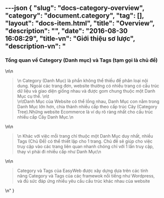 ---json
{
    "slug": "docs-category-overview",
    "category": "document.category",
    "tag": [],
    "layout": "docs-item.html",
    "title": "Overview",
    "description": "",
    "date": "2016-08-30 16:08:29",
    "title-vn": "Giới thiệu sơ lược",
    "description-vn": "<h3>Tổng quan về Category (Danh mục) và Tags (tạm gọi là chủ đề)</h3>\n\n<blockquote>\n  Category (Danh Mục) là phần không thể thiếu để phân loại nội dung. Ngoài các trang đơn, website thường có nhiều trang có cấu trúc dữ liệu và giao diện giống nhau và được gom chung thuộc một Danh Mục cụ thể. \n\t<br />\n\tDanh Mục của Website có thể lồng nhau, Danh Mục con nằm trong Danh Mục lớn hơn, chia thành nhiều cấp theo cấp trúc Cây (Category Tree).Những website Ecommerce là ví dụ rõ ràng nhất cho cấu trúc nhiều cấp Cây Danh Mục.\n</blockquote>\n\n<blockquote>\n  Khác với việc mỗi trang chỉ thuộc một Danh Mục duy nhất,  nhiều Tags (Chủ Đề) có thể thiết lập cho 1 trang. Chủ đề sẽ giúp cho việc truy cập vào các trang liên quan nhanh chóng chỉ với 1 lần truy cập, thay vì phải đi nhiều cấp như Danh Mục\n</blockquote>\n\n<blockquote>Category và Tags của EasyWeb được xây dựng dựa trên các tính năng Category và Tags của các framewok nổi tiếng như Wordpress, và đủ sức đáp ứng nhiều yêu cầu cấu trúc khác nhau của website</blockquote>\n"
}
---
